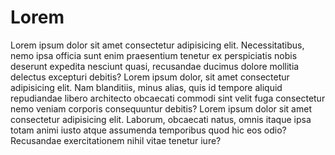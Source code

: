 # Lorem

Lorem ipsum dolor sit amet consectetur adipisicing elit. Necessitatibus, nemo ipsa officia sunt enim praesentium tenetur ex perspiciatis nobis deserunt expedita nesciunt quasi, recusandae ducimus dolore mollitia delectus excepturi debitis? Lorem ipsum dolor, sit amet consectetur adipisicing elit. Nam blanditiis, minus alias, quis id tempore aliquid repudiandae libero architecto obcaecati commodi sint velit fuga consectetur nemo veniam corporis consequuntur debitis? Lorem ipsum dolor sit amet consectetur adipisicing elit. Laborum, obcaecati natus, omnis itaque ipsa totam animi iusto atque assumenda temporibus quod hic eos odio? Recusandae exercitationem nihil vitae tenetur iure?

